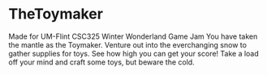 # TheToymaker
Made for UM-Flint CSC325 Winter Wonderland Game Jam
You have taken the mantle as the Toymaker. Venture out into the everchanging snow to gather supplies for toys. See how high you can get your score! Take a load off your mind and craft some toys, but beware the cold. 
